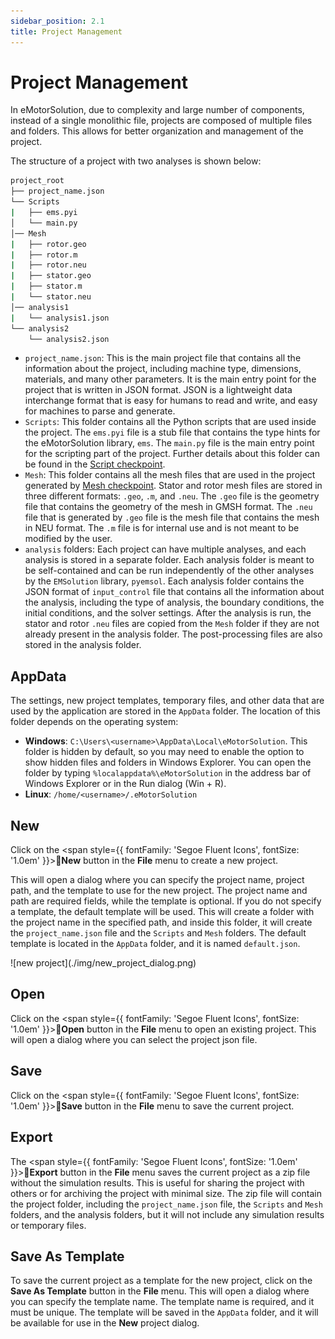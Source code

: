 ```yaml
---
sidebar_position: 2.1
title: Project Management
---
```


# Project Management
In eMotorSolution, due to complexity and large number of components, instead of a single monolithic file, projects are composed of multiple files and folders. This allows for better organization and management of the project. 

The structure of a project with two analyses is shown below:

```bash
project_root
├── project_name.json
└── Scripts
|   ├── ems.pyi
│   └── main.py
│── Mesh
|   ├── rotor.geo
|   ├── rotor.m
|   ├── rotor.neu
|   ├── stator.geo
|   ├── stator.m
|   └── stator.neu
│── analysis1
|   └── analysis1.json
└── analysis2
    └── analysis2.json
```
- `project_name.json`: This is the main project file that contains all the information about the project, including machine type, dimensions, materials, and many other parameters. It is the main entry point for the project that is written in JSON format. JSON is a lightweight data interchange format that is easy for humans to read and write, and easy for machines to parse and generate.
- `Scripts`: This folder contains all the Python scripts that are used inside the project. The `ems.pyi` file is a stub file that contains the type hints for the eMotorSolution library, `ems`. The `main.py` file is the main entry point for the scripting part of the project. Further details about this folder can be found in the [Script checkpoint](./script).
- `Mesh`: This folder contains all the mesh files that are used in the project generated by [Mesh checkpoint](./mesh). Stator and rotor mesh files are stored in three different formats: `.geo`, `.m`, and `.neu`. The `.geo` file is the geometry file that contains the geometry of the mesh in GMSH format. The `.neu` file that is generated by `.geo` file is the mesh file that contains the mesh in NEU format. The `.m` file is for internal use and is not meant to be modified by the user. 
- `analysis` folders: Each project can have multiple analyses, and each analysis is stored in a separate folder. Each analysis folder is meant to be self-contained and can be run independently of the other analyses by the `EMSolution` library, `pyemsol`. Each analysis folder contains the JSON format of `input_control` file that contains all the information about the analysis, including the type of analysis, the boundary conditions, the initial conditions, and the solver settings. After the analysis is run, the stator and rotor `.neu` files are copied from the `Mesh` folder if they are not already present in the analysis folder. The post-processing files are also stored in the analysis folder. 

## AppData
The settings, new project templates, temporary files, and other data that are used by the application are stored in the `AppData` folder. The location of this folder depends on the operating system:
- **Windows**: `C:\Users\<username>\AppData\Local\eMotorSolution`. This folder is hidden by default, so you may need to enable the option to show hidden files and folders in Windows Explorer. You can open the folder by typing `%localappdata%\eMotorSolution` in the address bar of Windows Explorer or in the Run dialog (Win + R).
- **Linux**: `/home/<username>/.eMotorSolution`

## New
Click on the <span style={{ fontFamily: 'Segoe Fluent Icons', fontSize: '1.0em' }}>&#xE8A5;</span>**New** button in the **File** menu to create a new project. 

This will open a dialog where you can specify the project name, project path, and the template to use for the new project. The project name and path are required fields, while the template is optional. If you do not specify a template, the default template will be used. This will create a folder with the project name in the specified path, and inside this folder, it will create the `project_name.json` file and the `Scripts` and `Mesh` folders. 
The default template is located in the `AppData` folder, and it is named `default.json`. 

<p class="ems">![new project](./img/new_project_dialog.png)</p>

## Open
Click on the <span style={{ fontFamily: 'Segoe Fluent Icons', fontSize: '1.0em' }}>&#xE838;</span>**Open** button in the **File** menu to open an existing project.
This will open a dialog where you can select the project json file.

## Save
Click on the <span style={{ fontFamily: 'Segoe Fluent Icons', fontSize: '1.0em' }}>&#xE7C3;</span>**Save** button in the **File** menu to save the current project.

## Export
The <span style={{ fontFamily: 'Segoe Fluent Icons', fontSize: '1.0em' }}>&#xE792;</span>**Export** button in the **File** menu saves the current project as a zip file without the simulation results. This is useful for sharing the project with others or for archiving the project with minimal size. The zip file will contain the project folder, including the `project_name.json` file, the `Scripts` and `Mesh` folders, and the analysis folders, but it will not include any simulation results or temporary files.

## Save As Template
To save the current project as a template for the new project, click on the **Save As Template** button in the **File** menu. This will open a dialog where you can specify the template name. The template name is required, and it must be unique. The template will be saved in the `AppData` folder, and it will be available for use in the **New** project dialog.